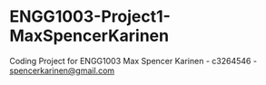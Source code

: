 # ENGG1003-Project1-MaxSpencerKarinen
Coding Project for ENGG1003
Max Spencer Karinen - c3264546 - spencerkarinen@gmail.com
